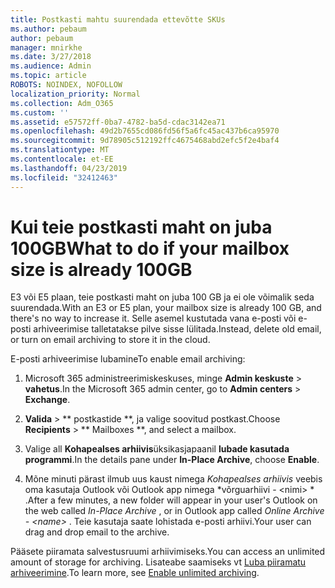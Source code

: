```yaml
---
title: Postkasti mahtu suurendada ettevõtte SKUs
ms.author: pebaum
author: pebaum
manager: mnirkhe
ms.date: 3/27/2018
ms.audience: Admin
ms.topic: article
ROBOTS: NOINDEX, NOFOLLOW
localization_priority: Normal
ms.collection: Adm_O365
ms.custom: ''
ms.assetid: e57572ff-0ba7-4782-ba5d-cdac3142ea71
ms.openlocfilehash: 49d2b7655cd086fd56f5a6fc45ac437b6ca95970
ms.sourcegitcommit: 9d78905c512192ffc4675468abd2efc5f2e4baf4
ms.translationtype: MT
ms.contentlocale: et-EE
ms.lasthandoff: 04/23/2019
ms.locfileid: "32412463"
---
```

# <a name="what-to-do-if-your-mailbox-size-is-already-100gb"></a><span data-ttu-id="bfaa9-102">Kui teie postkasti maht on juba 100GB</span><span class="sxs-lookup"><span data-stu-id="bfaa9-102">What to do if your mailbox size is already 100GB</span></span>

<span data-ttu-id="bfaa9-103">E3 või E5 plaan, teie postkasti maht on juba 100 GB ja ei ole võimalik seda suurendada.</span><span class="sxs-lookup"><span data-stu-id="bfaa9-103">With an E3 or E5 plan, your mailbox size is already 100 GB, and there's no way to increase it.</span></span> <span data-ttu-id="bfaa9-104">Selle asemel kustutada vana e-posti või e-posti arhiveerimise talletatakse pilve sisse lülitada.</span><span class="sxs-lookup"><span data-stu-id="bfaa9-104">Instead, delete old email, or turn on email archiving to store it in the cloud.</span></span> 
  
<span data-ttu-id="bfaa9-105">E-posti arhiveerimise lubamine</span><span class="sxs-lookup"><span data-stu-id="bfaa9-105">To enable email archiving:</span></span>
  
1. <span data-ttu-id="bfaa9-106">Microsoft 365 administreerimiskeskuses, minge **Admin keskuste** \> **vahetus**.</span><span class="sxs-lookup"><span data-stu-id="bfaa9-106">In the Microsoft 365 admin center, go to **Admin centers** \> **Exchange**.</span></span> 
    
2. <span data-ttu-id="bfaa9-107">**Valida** \> \*\* postkastide \*\*, ja valige soovitud postkast.</span><span class="sxs-lookup"><span data-stu-id="bfaa9-107">Choose **Recipients** \> \*\* Mailboxes \*\*, and select a mailbox.</span></span> 
    
3. <span data-ttu-id="bfaa9-108">Valige all **Kohapealses arhiivis**üksikasjapaanil **lubade kasutada programmi**.</span><span class="sxs-lookup"><span data-stu-id="bfaa9-108">In the details pane under **In-Place Archive**, choose **Enable**.</span></span> 
    
4. <span data-ttu-id="bfaa9-109">Mõne minuti pärast ilmub uus kaust nimega *Kohapealses arhiivis* veebis oma kasutaja Outlook või Outlook app nimega \*võrguarhiivi - \<nimi\> \* .</span><span class="sxs-lookup"><span data-stu-id="bfaa9-109">After a few minutes, a new folder will appear in your user's Outlook on the web called  *In-Place Archive*  , or in Outlook app called  *Online Archive - \<name\>*  .</span></span> <span data-ttu-id="bfaa9-110">Teie kasutaja saate lohistada e-posti arhiivi.</span><span class="sxs-lookup"><span data-stu-id="bfaa9-110">Your user can drag and drop email to the archive.</span></span> 
    
<span data-ttu-id="bfaa9-111">Pääsete piiramata salvestusruumi arhiivimiseks.</span><span class="sxs-lookup"><span data-stu-id="bfaa9-111">You can access an unlimited amount of storage for archiving.</span></span> <span data-ttu-id="bfaa9-112">Lisateabe saamiseks vt [Luba piiramatu arhiveerimine](https://support.office.com/article/enable-unlimited-archiving-in-office-365-admin-help-e2a789f2-9962-4960-9fd4-a00aa063559e).</span><span class="sxs-lookup"><span data-stu-id="bfaa9-112">To learn more, see [Enable unlimited archiving](https://support.office.com/article/enable-unlimited-archiving-in-office-365-admin-help-e2a789f2-9962-4960-9fd4-a00aa063559e).</span></span>
  


